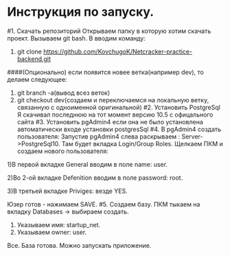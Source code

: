 # Инструкция по запуску.
#1. Скачать репозиторий
Открываем папку в которую хотим скачать проект. 
Вызываем  git bash. В вводим команду:
1. git clone https://github.com/KovchugoK/Netcracker-practice-backend.git

####(Опционально)
если появится новее ветка(например dev), то делаем следующее:
1. git branch -a(вывод всез веток)
2. git checkout dev(создаем и переключаемся на локальную ветку, связанную с одноименной оригинальной)
#2. Установить PostgreSql
Я скачивал последнюю на тот момент версию 10.5 с офицального сайта
#3. Установить pgAdmin4
если она не было установлена автоматически 
входе установки postgresSql
#4. В pgAdmin4 создать пользователя:
 Запустив pgAdmin4 слева раскрываем :
 Server->PostgreSql10. Там
будет вкладка Login/Group Roles. Щелкаем ПКМ и создаем нового пользователя:

1)В первой вкладке General вводим в поле name: user.

2)Во 2-ой вкладке Defenition вводим в поле password: root.

3)В третьей вкладке Priviges: везде YES.

Юзер готов - нажимаем SAVE.
#5. Создаем базу.
ПКМ тыкаем на вкладку Databases -> выбираем создать.

1) Указываем имя: startup_net.
2) Указываем owner: user.

Все. База готова. Можно запускать приложение.
